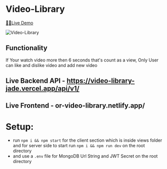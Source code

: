 # Video-Library

[🔗🔗Live Demo](https://or-video-library.netlify.app/)

![Video-Library](https://i.ibb.co/crBmVkt/Screenshot-12.png)

## Functionality
If Your watch video more then 6 seconds that's count as a view,
Only User can like and dislike video and add new video

## Live Backend API - https://video-library-jade.vercel.app/api/v1/
## Live Frontend - or-video-library.netlify.app/

# Setup:
- run ```npm i && npm start``` for the client section which is inside views folder and for server side to start run ```npm i && npm run dev``` on the root directory
- and use a ```.env``` file for MongoDB Url String and JWT Secret on the root directory
